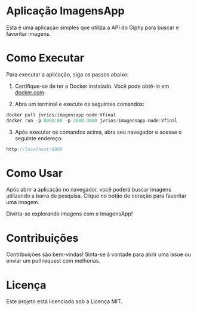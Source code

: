 # Aplicação ImagensApp
Esta é uma aplicação simples que utiliza a API do Giphy para buscar e favoritar imagens.

# Como Executar
Para executar a aplicação, siga os passos abaixo:

1. Certifique-se de ter o Docker instalado. Você pode obtê-lo em [docker.com](https://www.docker.com/products/docker-desktop/).

2. Abra um terminal e execute os seguintes comandos:
```javascript
docker pull jvrios/imagensapp-node:Vfinal
docker run -p 8080:80 -p 3000:3000 jvrios/imagensapp-node:Vfinal
```
3. Após executar os comandos acima, abra seu navegador e acesse o seguinte endereço:
```javascript
http://localhost:8080
```
# Como Usar
Após abrir a aplicação no navegador, você poderá buscar imagens utilizando a barra de pesquisa. Clique no botão de coração para favoritar uma imagem.

Divirta-se explorando imagens com o ImagensApp!

# Contribuições
Contribuições são bem-vindas! Sinta-se à vontade para abrir uma issue ou enviar um pull request com melhorias.

# Licença
Este projeto está licenciado sob a Licença MIT.
